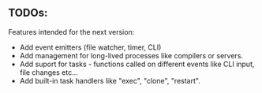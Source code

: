 
## TODOs: 
Features intended for the next version:
- Add event emitters (file watcher, timer, CLI)
- Add management for long-lived processes like compilers or servers.
- Add suport for tasks - functions called on different events like CLI input, file changes etc...
- Add built-in task handlers like "exec", "clone", "restart".